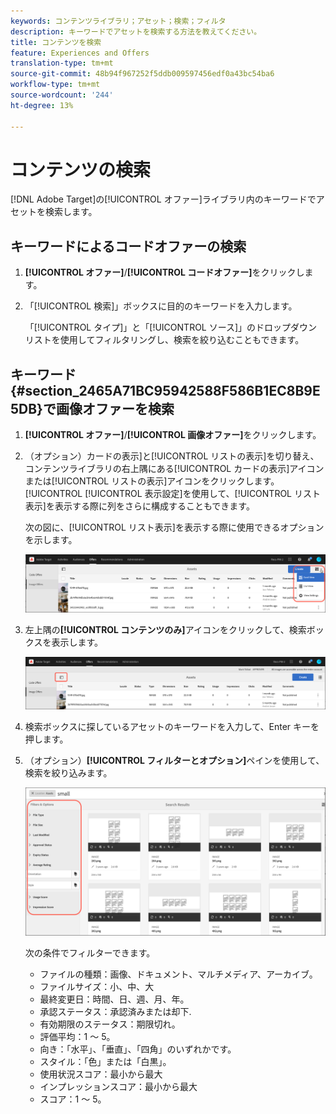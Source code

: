 ```yaml
---
keywords: コンテンツライブラリ；アセット；検索；フィルタ
description: キーワードでアセットを検索する方法を教えてください。
title: コンテンツを検索
feature: Experiences and Offers
translation-type: tm+mt
source-git-commit: 48b94f967252f5ddb009597456edf0a43bc54ba6
workflow-type: tm+mt
source-wordcount: '244'
ht-degree: 13%

---
```



# コンテンツの検索

[!DNL Adobe Target]の[!UICONTROL オファー]ライブラリ内のキーワードでアセットを検索します。

## キーワードによるコードオファーの検索

1. **[!UICONTROL オファー]**/**[!UICONTROL コードオファー]**&#x200B;をクリックします。
1. 「[!UICONTROL 検索]」ボックスに目的のキーワードを入力します。

   「[!UICONTROL タイプ]」と「[!UICONTROL ソース]」のドロップダウンリストを使用してフィルタリングし、検索を絞り込むこともできます。

## キーワード{#section_2465A71BC95942588F586B1EC8B9E5DB}で画像オファーを検索

1. **[!UICONTROL オファー]**/**[!UICONTROL 画像オファー]**&#x200B;をクリックします。

1. （オプション）カードの表示]と[!UICONTROL リストの表示]を切り替え、コンテンツライブラリの右上隅にある[!UICONTROL カードの表示]アイコンまたは[!UICONTROL リストの表示]アイコンをクリックします。 [!UICONTROL [!UICONTROL 表示設定]を使用して、[!UICONTROL リスト表示]を表示する際に列をさらに構成することもできます。

   次の図に、[!UICONTROL リスト表示]を表示する際に使用できるオプションを示します。

   ![リスト表示オプション](/help/c-experiences/c-manage-content/assets/view-settings-options.png)

1. 左上隅の&#x200B;**[!UICONTROL コンテンツのみ]**&#x200B;アイコンをクリックして、検索ボックスを表示します。

   ![「コンテンツのみ」オプション](/help/c-experiences/c-manage-content/assets/content-only.png)

1. 検索ボックスに探しているアセットのキーワードを入力して、Enter キーを押します。

1. （オプション）**[!UICONTROL フィルターとオプション]**&#x200B;ペインを使用して、検索を絞り込みます。

   ![フィルターとオプションパネル](/help/c-experiences/c-manage-content/assets/filter-and-options.png)

   次の条件でフィルターできます。

   * ファイルの種類：画像、ドキュメント、マルチメディア、アーカイブ。
   * ファイルサイズ：小、中、大
   * 最終変更日：時間、日、週、月、年。
   * 承認ステータス：承認済みまたは却下.
   * 有効期限のステータス：期限切れ。
   * 評価平均：1 ～ 5。
   * 向き：「水平」、「垂直」、「四角」のいずれかです。
   * スタイル：「色」または「白黒」。
   * 使用状況スコア：最小から最大
   * インプレッションスコア：最小から最大
   * スコア：1 ～ 5。